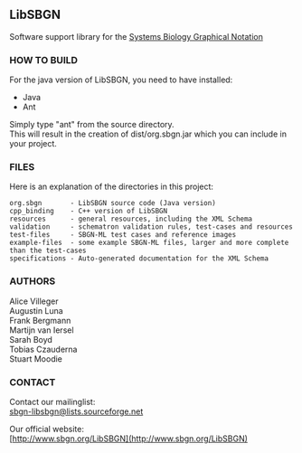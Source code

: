 ## LibSBGN

Software support library for the [Systems Biology Graphical Notation](http://www.sbgn.org)

### HOW TO BUILD

For the java version of LibSBGN, you need to have installed:

*  Java
*  Ant

Simply type "ant" from the source directory.  
This will result in the creation of dist/org.sbgn.jar which you can include in your project.

### FILES

Here is an explanation of the directories in this project:

    org.sbgn       - LibSBGN source code (Java version)  
    cpp_binding    - C++ version of LibSBGN  
    resources      - general resources, including the XML Schema  
    validation     - schematron validation rules, test-cases and resources  
    test-files     - SBGN-ML test cases and reference images  
    example-files  - some example SBGN-ML files, larger and more complete than the test-cases  
    specifications - Auto-generated documentation for the XML Schema  

### AUTHORS

Alice Villeger  
Augustin Luna  
Frank Bergmann  
Martijn van Iersel  
Sarah Boyd  
Tobias Czauderna  
Stuart Moodie  

### CONTACT

Contact our mailinglist:  
sbgn-libsbgn@lists.sourceforge.net

Our official website:  
[http://www.sbgn.org/LibSBGN](http://www.sbgn.org/LibSBGN)
